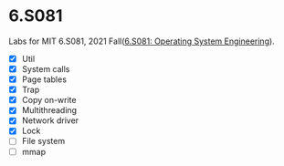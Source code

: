 # 6.S081

Labs for MIT 6.S081, 2021 Fall([6.S081: Operating System Engineering](https://pdos.csail.mit.edu/6.S081/2021/index.html)).

- [x] Util
- [x] System calls
- [x] Page tables
- [x] Trap
- [x] Copy on-write
- [x] Multithreading
- [x] Network driver
- [x] Lock
- [ ] File system
- [ ] mmap
